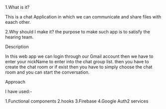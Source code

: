 1.What is it?

This is a chat Application in which we can communicate and share files with eaach other.

2.Why should I make it?
the purpose to make such app is to satisfy the hearing team.

Description

In this web app we can login through our Gmail account then we have to enter your nickName to enter into the chat group list. then you have to create the chat room or if exist then you have to simply choose the chat room and you can start the conversation.

Approach

I have used:-

1.Functional components
2.hooks
3.Firebase
4.Google Auth2 services
